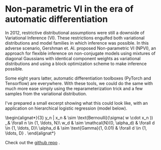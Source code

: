 # Non-parametric VI in the era of automatic differentiation

In 2012, restrictive distributional assumptions were still a downside of Variational Inference (VI). These restrictions engulfed both variational distributions and model families in which inference was possible. In this adverse scenario, Gershman et. Al. proposed Non-parametric VI (NPVI), an approach for flexible inference on non-conjugate models using mixtures of diagonal Gaussians with identical component weights as variational distributions and using a block optimization scheme to make inference possible.

Some eight years latter, automatic differentiation toolboxes (PyTorch and Tensorflow) are everywhere. 
With these tools, we could do the same with much more ease simply using the reparameterization trick and a few samples from the variational distribution.  

I've prepared a small excerpt  showing what this could look like, with an application on hierarchical logistic regression (model below).

\begin{alignat*}{3}
    y_n | x_n & \sim \text{Bernoulli}(\sigma( w \cdot x_n )) \,\,& \forall n \in \{1, \ldots, N\}\\
    w_d & \sim \mathcal{N}(0, \alpha_d) &  \forall d \in \{1, \ldots, D\}\\
    \alpha_d & \sim \text{Gamma}(1, 0.01) &  \forall d \in \{1, \ldots, D\} .
\end{alignat*}

Check out the [github repo](https://github.com/weakly-informative/NPVI) .
